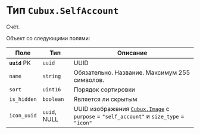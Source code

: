 Тип `Cubux.SelfAccount`
=======================

Счёт.

Объект со следующими полями:

Поле | Тип | Описание
---- | --- | --------
**`uuid`** PK | `uuid`    | UUID
`name`        | `string`  | Обязательно. Название. Максимум 255 символов.
`sort`        | `uint16`  | Порядок сортировки
`is_hidden`   | `boolean` | Является ли скрытым
`icon_uuid`   | `uuid`, NULL | UUID изображения [`Cubux.Image`][Cubux.Image] с `purpose` = `"self_account"` и `size_type` = `"icon"`


[Cubux.Image]: ./image.md
